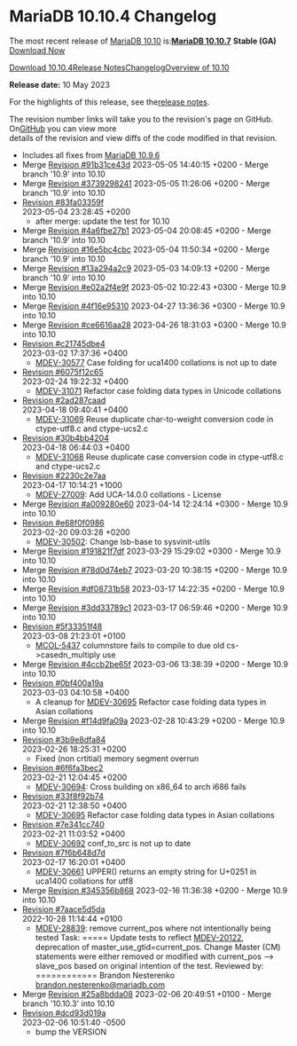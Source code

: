 # MariaDB 10.10.4 Changelog

The most recent release of [MariaDB 10.10](../../mariadb-community-server-release-notes/old-releases/release-notes-mariadb-10-10-series/what-is-mariadb-1010.md) is:[**MariaDB 10.10.7**](../../mariadb-community-server-release-notes/old-releases/release-notes-mariadb-10-10-series/mariadb-10-10-7-release-notes.md) **Stable (GA)** [Download Now](https://downloads.mariadb.org/mariadb/10.10.7)

[Download 10.10.4](https://downloads.mariadb.org/mariadb/10.10.4/)[Release Notes](../../mariadb-community-server-release-notes/old-releases/release-notes-mariadb-10-10-series/mariadb-10-10-4-release-notes.md)[Changelog](mariadb-10-10-4-changelog.md)[Overview of 10.10](../../mariadb-community-server-release-notes/old-releases/release-notes-mariadb-10-10-series/what-is-mariadb-1010.md)

**Release date:** 10 May 2023

For the highlights of this release, see the[release notes](../../mariadb-community-server-release-notes/old-releases/release-notes-mariadb-10-10-series/mariadb-10-10-4-release-notes.md).

The revision number links will take you to the revision's page on GitHub. On[GitHub](https://github.com/MariaDB/server/tree/10.10) you can view more\
details of the revision and view diffs of the code modified in that revision.

* Includes all fixes from [MariaDB 10.9.6](../changelogs-mariadb-109-series/mariadb-10-9-6-changelog.md)
* Merge [Revision #91b31ce43d](https://github.com/MariaDB/server/commit/91b31ce43d) 2023-05-05 14:40:15 +0200 - Merge branch '10.9' into 10.10
* Merge [Revision #3739298241](https://github.com/MariaDB/server/commit/3739298241) 2023-05-05 11:26:06 +0200 - Merge branch '10.9' into 10.10
* [Revision #83fa03359f](https://github.com/MariaDB/server/commit/83fa03359f)\
  2023-05-04 23:28:45 +0200
  * after merge: update the test for 10.10
* Merge [Revision #4a6fbe27b1](https://github.com/MariaDB/server/commit/4a6fbe27b1) 2023-05-04 20:08:45 +0200 - Merge branch '10.9' into 10.10
* Merge [Revision #16e5bc4cbc](https://github.com/MariaDB/server/commit/16e5bc4cbc) 2023-05-04 11:50:34 +0200 - Merge branch '10.9' into 10.10
* Merge [Revision #13a294a2c9](https://github.com/MariaDB/server/commit/13a294a2c9) 2023-05-03 14:09:13 +0200 - Merge branch '10.9' into 10.10
* Merge [Revision #e02a2f4e9f](https://github.com/MariaDB/server/commit/e02a2f4e9f) 2023-05-02 10:22:43 +0300 - Merge 10.9 into 10.10
* Merge [Revision #4f16e95310](https://github.com/MariaDB/server/commit/4f16e95310) 2023-04-27 13:36:36 +0300 - Merge 10.9 into 10.10
* Merge [Revision #ce6616aa28](https://github.com/MariaDB/server/commit/ce6616aa28) 2023-04-26 18:31:03 +0300 - Merge 10.9 into 10.10
* [Revision #c21745dbe4](https://github.com/MariaDB/server/commit/c21745dbe4)\
  2023-03-02 17:37:36 +0400
  * [MDEV-30577](https://jira.mariadb.org/browse/MDEV-30577) Case folding for uca1400 collations is not up to date
* [Revision #6075f12c65](https://github.com/MariaDB/server/commit/6075f12c65)\
  2023-02-24 19:22:32 +0400
  * [MDEV-31071](https://jira.mariadb.org/browse/MDEV-31071) Refactor case folding data types in Unicode collations
* [Revision #2ad287caad](https://github.com/MariaDB/server/commit/2ad287caad)\
  2023-04-18 09:40:41 +0400
  * [MDEV-31069](https://jira.mariadb.org/browse/MDEV-31069) Reuse duplicate char-to-weight conversion code in ctype-utf8.c and ctype-ucs2.c
* [Revision #30b4bb4204](https://github.com/MariaDB/server/commit/30b4bb4204)\
  2023-04-18 06:44:03 +0400
  * [MDEV-31068](https://jira.mariadb.org/browse/MDEV-31068) Reuse duplicate case conversion code in ctype-utf8.c and ctype-ucs2.c
* [Revision #2230c2e7aa](https://github.com/MariaDB/server/commit/2230c2e7aa)\
  2023-04-17 10:14:21 +1000
  * [MDEV-27009](https://jira.mariadb.org/browse/MDEV-27009): Add UCA-14.0.0 collations - License
* Merge [Revision #a009280e60](https://github.com/MariaDB/server/commit/a009280e60) 2023-04-14 12:24:14 +0300 - Merge 10.9 into 10.10
* [Revision #e68f0f0986](https://github.com/MariaDB/server/commit/e68f0f0986)\
  2023-02-20 09:03:28 +0200
  * [MDEV-30502](https://jira.mariadb.org/browse/MDEV-30502): Change lsb-base to sysvinit-utils
* Merge [Revision #191821f7df](https://github.com/MariaDB/server/commit/191821f7df) 2023-03-29 15:29:02 +0300 - Merge 10.9 into 10.10
* Merge [Revision #78d0d74eb7](https://github.com/MariaDB/server/commit/78d0d74eb7) 2023-03-20 10:38:15 +0200 - Merge 10.9 into 10.10
* Merge [Revision #df08731b58](https://github.com/MariaDB/server/commit/df08731b58) 2023-03-17 14:22:35 +0200 - Merge 10.9 into 10.10
* Merge [Revision #3dd33789c1](https://github.com/MariaDB/server/commit/3dd33789c1) 2023-03-17 06:59:46 +0200 - Merge 10.9 into 10.10
* [Revision #5f33351f48](https://github.com/MariaDB/server/commit/5f33351f48)\
  2023-03-08 21:23:01 +0100
  * [MCOL-5437](https://jira.mariadb.org/browse/MCOL-5437) columnstore fails to compile to due old cs->casedn\_multiply use
* Merge [Revision #4ccb2be65f](https://github.com/MariaDB/server/commit/4ccb2be65f) 2023-03-06 13:38:39 +0200 - Merge 10.9 into 10.10
* [Revision #0bf400a19a](https://github.com/MariaDB/server/commit/0bf400a19a)\
  2023-03-03 04:10:58 +0400
  * A cleanup for [MDEV-30695](https://jira.mariadb.org/browse/MDEV-30695) Refactor case folding data types in Asian collations
* Merge [Revision #f14d9fa09a](https://github.com/MariaDB/server/commit/f14d9fa09a) 2023-02-28 10:43:29 +0200 - Merge 10.9 into 10.10
* [Revision #3b9e8dfa84](https://github.com/MariaDB/server/commit/3b9e8dfa84)\
  2023-02-26 18:25:31 +0200
  * Fixed (non crtitial) memory segment overrun
* [Revision #6f6fa3bec2](https://github.com/MariaDB/server/commit/6f6fa3bec2)\
  2023-02-21 12:04:45 +0200
  * [MDEV-30694](https://jira.mariadb.org/browse/MDEV-30694): Cross building on x86\_64 to arch i686 fails
* [Revision #33f8f92b74](https://github.com/MariaDB/server/commit/33f8f92b74)\
  2023-02-21 12:38:50 +0400
  * [MDEV-30695](https://jira.mariadb.org/browse/MDEV-30695) Refactor case folding data types in Asian collations
* [Revision #7e341cc740](https://github.com/MariaDB/server/commit/7e341cc740)\
  2023-02-21 11:03:52 +0400
  * [MDEV-30692](https://jira.mariadb.org/browse/MDEV-30692) conf\_to\_src is not up to date
* [Revision #7f6b648d7d](https://github.com/MariaDB/server/commit/7f6b648d7d)\
  2023-02-17 16:20:01 +0400
  * [MDEV-30661](https://jira.mariadb.org/browse/MDEV-30661) UPPER() returns an empty string for U+0251 in uca1400 collations for utf8
* Merge [Revision #345356b868](https://github.com/MariaDB/server/commit/345356b868) 2023-02-16 11:36:38 +0200 - Merge 10.9 into 10.10
* [Revision #7aace5d5da](https://github.com/MariaDB/server/commit/7aace5d5da)\
  2022-10-28 11:14:44 +0100
  * [MDEV-28839](https://jira.mariadb.org/browse/MDEV-28839): remove current\_pos where not intentionally being tested Task: ===== Update tests to reflect [MDEV-20122](https://jira.mariadb.org/browse/MDEV-20122), deprecation of master\_use\_gtid=current\_pos. Change Master (CM) statements were either removed or modified with current\_pos --> slave\_pos based on original intention of the test. Reviewed by: ============ Brandon Nesterenko [brandon.nesterenko@mariadb.com](mailto:brandon.nesterenko@mariadb.com)
* Merge [Revision #25a8bdda08](https://github.com/MariaDB/server/commit/25a8bdda08) 2023-02-06 20:49:51 +0100 - Merge branch '10.10.3' into 10.10
* [Revision #dcd93d019a](https://github.com/MariaDB/server/commit/dcd93d019a)\
  2023-02-06 10:51:40 -0500
  * bump the VERSION
